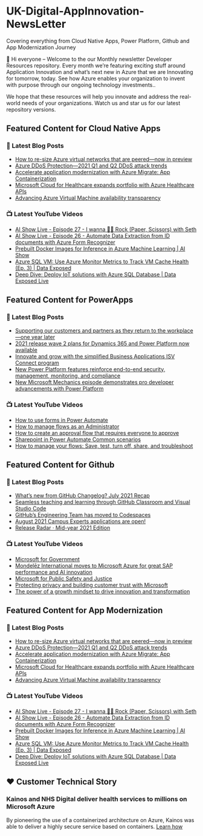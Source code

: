 # UK-Digital-AppInnovation-NewsLetter

Covering everything from Cloud Native Apps, Power Platform, Github and App Modernization Journey

👋 Hi everyone – Welcome to the our Monthly newsletter Developer Resources repository. Every month we’re featuring exciting stuff around Application Innovation and what’s next new in Azure that we are Innovating for tomorrow, today. See how Azure enables your organization to invent with purpose through our ongoing technology investments..


We hope that these resources will help you innovate and address the real-world needs of your organizations. Watch us and star us for our latest repository versions.

## Featured Content for Cloud Native Apps


### 📝 Latest Blog Posts

    
<!-- BLOGCNA:START -->
- [How to re-size Azure virtual networks that are peered—now in preview](https://azure.microsoft.com/blog/how-to-resize-azure-virtual-networks-that-are-peered-now-in-preview/)
- [Azure DDoS Protection—2021 Q1 and Q2 DDoS attack trends](https://azure.microsoft.com/blog/azure-ddos-protection-2021-q1-and-q2-ddos-attack-trends/)
- [Accelerate application modernization with Azure Migrate: App Containerization](https://azure.microsoft.com/blog/accelerate-application-modernization-with-azure-migrate-app-containerization/)
- [Microsoft Cloud for Healthcare expands portfolio with Azure Healthcare APIs](https://azure.microsoft.com/blog/microsoft-cloud-for-healthcare-expands-portfolio-with-azure-healthcare-apis/)
- [Advancing Azure Virtual Machine availability transparency](https://azure.microsoft.com/blog/advancing-azure-virtual-machine-availability-transparency/)
<!-- BLOGCNA:END -->

### 📺 Latest YouTube Videos

 
<!-- YOUTUBECNA:START -->
- [AI Show Live - Episode 27 - I wanna 🤘🏽 Rock (Paper, Scissors) with Seth](https://www.youtube.com/watch?v=u4Lk23OHTM0)
- [AI Show Live - Episode 26 - Automate Data Extraction from ID documents with Azure Form Recognizer](https://www.youtube.com/watch?v=hujUbjfqGXs)
- [Prebuilt Docker Images for Inference in Azure Machine Learning | AI Show](https://www.youtube.com/watch?v=N7otStGTP70)
- [Azure SQL VM: Use Azure Monitor Metrics to Track VM Cache Health (Ep. 3) | Data Exposed](https://www.youtube.com/watch?v=LXIhOOfh3bE)
- [Deep Dive: Deploy IoT solutions with Azure SQL Database | Data Exposed Live](https://www.youtube.com/watch?v=jCc6uBCOOfE)
<!-- YOUTUBECNA:END -->

##  Featured Content for PowerApps
### 📝 Latest Blog Posts
<!-- BLOGPOWER:START -->
- [Supporting our customers and partners as they return to the workplace—one year later](https://cloudblogs.microsoft.com/powerplatform/2021/07/15/supporting-our-customers-and-partners-as-they-return-to-the-workplace-one-year-later/)
- [2021 release wave 2 plans for Dynamics 365 and Power Platform now available](https://cloudblogs.microsoft.com/dynamics365/bdm/2021/07/15/2021-release-wave-2-plans-for-dynamics-365-and-power-platform-now-available/)
- [Innovate and grow with the simplified Business Applications ISV Connect program](https://cloudblogs.microsoft.com/dynamics365/bdm/2021/07/14/innovate-and-grow-with-the-simplified-business-applications-isv-connect-program/)
- [New Power Platform features reinforce end-to-end security, management, monitoring, and compliance](https://cloudblogs.microsoft.com/powerplatform/2021/06/29/new-power-platform-features-reinforce-end-to-end-security-management-monitoring-and-compliance/)
- [New Microsoft Mechanics episode demonstrates pro developer advancements with Power Platform](https://cloudblogs.microsoft.com/powerplatform/2021/06/03/new-microsoft-mechanics-episode-demonstrates-pro-developer-advancements-with-power-platform/)
<!-- BLOGPOWER:END -->
 ### 📺 Latest YouTube Videos
    
<!-- YOUTUBEPOWER:START -->
- [How to use forms in Power Automate](https://www.youtube.com/watch?v=-utv0SCUpQY)
- [How to manage flows as an Administrator](https://www.youtube.com/watch?v=_0v4rDbUX8s)
- [How to create an approval flow that requires everyone to approve](https://www.youtube.com/watch?v=MDFiZ-F19_A)
- [Sharepoint in Power Automate Common scenarios](https://www.youtube.com/watch?v=VERzGgrF4Zg)
- [How to manage your flows: Save, test, turn off, share, and troubleshoot](https://www.youtube.com/watch?v=duWAxZI0pT0)
<!-- YOUTUBEPOWER:END -->

##  Featured Content for Github
### 📝 Latest Blog Posts
<!-- BLOGGITHUB:START -->
- [What’s new from GitHub Changelog? July 2021 Recap](https://github.blog/2021-08-12-whats-new-from-github-changelog-july-2021-recap/)
- [Seamless teaching and learning through GitHub Classroom and Visual Studio Code](https://github.blog/2021-08-12-teaching-learning-github-classroom-visual-studio-code/)
- [GitHub’s Engineering Team has moved to Codespaces](https://github.blog/2021-08-11-githubs-engineering-team-moved-codespaces/)
- [August 2021 Campus Experts applications are open!](https://github.blog/2021-08-09-august-2021-campus-experts-applications-are-open/)
- [Release Radar · Mid-year 2021 Edition](https://github.blog/2021-08-05-release-radar-jun-jul-2021/)
<!-- BLOGGITHUB:END -->
### 📺 Latest YouTube Videos
<!-- YOUTUBEGITHUB:START -->
- [Microsoft for Government](https://www.youtube.com/watch?v=mXUaIaE81Ds)
- [Mondelēz International moves to Microsoft Azure for great SAP performance and AI innovation](https://www.youtube.com/watch?v=0L0YVPNu-oQ)
- [Microsoft for Public Safety and Justice](https://www.youtube.com/watch?v=Ei0kSYSVGPg)
- [Protecting privacy and building customer trust with Microsoft](https://www.youtube.com/watch?v=TseZi010d_c)
- [The power of a growth mindset to drive innovation and transformation](https://www.youtube.com/watch?v=xUjzL7qddRI)
<!-- YOUTUBEGITHUB:END -->
##  Featured Content for App Modernization
### 📝 Latest Blog Posts
<!-- BLOGAPPMOD:START -->
- [How to re-size Azure virtual networks that are peered—now in preview](https://azure.microsoft.com/blog/how-to-resize-azure-virtual-networks-that-are-peered-now-in-preview/)
- [Azure DDoS Protection—2021 Q1 and Q2 DDoS attack trends](https://azure.microsoft.com/blog/azure-ddos-protection-2021-q1-and-q2-ddos-attack-trends/)
- [Accelerate application modernization with Azure Migrate: App Containerization](https://azure.microsoft.com/blog/accelerate-application-modernization-with-azure-migrate-app-containerization/)
- [Microsoft Cloud for Healthcare expands portfolio with Azure Healthcare APIs](https://azure.microsoft.com/blog/microsoft-cloud-for-healthcare-expands-portfolio-with-azure-healthcare-apis/)
- [Advancing Azure Virtual Machine availability transparency](https://azure.microsoft.com/blog/advancing-azure-virtual-machine-availability-transparency/)
<!-- BLOGAPPMOD:END -->
### 📺 Latest YouTube Videos
<!-- YOUTUBEAPPMOD:START -->
- [AI Show Live - Episode 27 - I wanna 🤘🏽 Rock (Paper, Scissors) with Seth](https://www.youtube.com/watch?v=u4Lk23OHTM0)
- [AI Show Live - Episode 26 - Automate Data Extraction from ID documents with Azure Form Recognizer](https://www.youtube.com/watch?v=hujUbjfqGXs)
- [Prebuilt Docker Images for Inference in Azure Machine Learning | AI Show](https://www.youtube.com/watch?v=N7otStGTP70)
- [Azure SQL VM: Use Azure Monitor Metrics to Track VM Cache Health (Ep. 3) | Data Exposed](https://www.youtube.com/watch?v=LXIhOOfh3bE)
- [Deep Dive: Deploy IoT solutions with Azure SQL Database | Data Exposed Live](https://www.youtube.com/watch?v=jCc6uBCOOfE)
<!-- YOUTUBEAPPMOD:END -->


## ♥️ Customer Technical Story 

### Kainos and NHS Digital deliver health services to millions on Microsoft Azure

By pioneering the use of a containerized architecture on Azure, Kainos was able to deliver a highly secure service based on containers. [Learn how](https://customers.microsoft.com/en-us/story/1368348549535774520-kainos-and-nhs-digital-deliver-health-services-to-millions-on-microsoft-azure)


